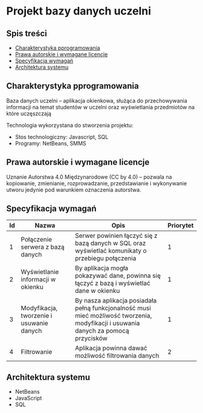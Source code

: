 # Projekt bazy danych uczelni

## Spis treści
* [Charakterystyka pprogramowania ](#general-info)
* [Prawa autorskie i wymagane licencje  ](#technologies)
* [Specyfikacja wymagań ](#setup)
* [Architektura systemu   ](#setup)

## Charakterystyka pprogramowania
Baza danych uczelni – aplikacja okienkowa, służąca do przechowywania informacji na temat studentów w uczelni oraz wyświetlania przedmiotów na które uczęszczają 

Technologia wykorzystana do stworzenia projektu: 
* Stos technologiczny: Javascript, SQL
* Programy: NetBeans, SMMS

## Prawa autorskie i wymagane licencje
Uznanie Autorstwa 4.0 Międzynarodowe (CC by 4.0) – pozwala na kopiowanie, zmienianie, rozprowadzanie, przedstawianie i wykonywanie utworu jedynie pod warunkiem oznaczenia autorstwa.

## Specyfikacja wymagań
| Id | Nazwa | Opis | Priorytet |
| ------------- | ------------- | ------------- | ------------- |
| 1 | Połączenie serwera z bazą danych  | Serwer powinien łączyć się z bazą danych w SQL oraz wyświetlać komunikaty o przebiegu połączenia  | 1  |
| 2  | Wyświetlanie informacji w okienku  | By aplikacja mogła pokazywać dane, powinna się łączyć z bazą i wyświetlać dane w okienku  | 1  |
| 3  | Modyfikacja, tworzenie i usuwanie danych  | By nasza aplikacja posiadała pełną funkcjonalność musi mieć możliwość tworzenia, modyfikacji i usuwania danych za pomocą przycisków     | 1  |
| 4  | Filtrowanie  | Aplikacja powinna dawać możliwość filtrowania danych  | 2  |

## Architektura systemu
* NetBeans
* JavaScript
* SQL

